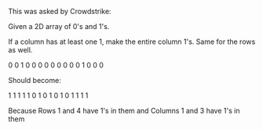 This was asked by Crowdstrike:

Given a 2D array of 0's and 1's. 

If a column has at least one 1, make the entire column 1's. Same for the rows as well. 


0 0 1 0
0 0 0 0
0 0 0 0
1 0 0 0


Should become: 

1 1 1 1
1 0 1 0
1 0 1 0
1 1 1 1

Because Rows 1 and 4 have 1's in them and Columns 1 and 3 have 1's in them
